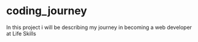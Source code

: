 # coding_journey
In this project i will be describing my journey in becoming a web developer at Life Skills
